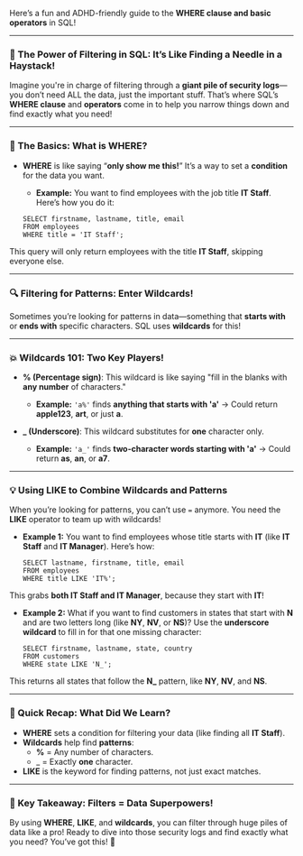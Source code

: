 Here’s a fun and ADHD-friendly guide to the **WHERE clause and basic operators** in SQL!

---

### **🎯 The Power of Filtering in SQL: It’s Like Finding a Needle in a Haystack!**

Imagine you're in charge of filtering through a **giant pile of security logs**—you don’t need ALL the data, just the important stuff. That’s where SQL’s **WHERE clause** and **operators** come in to help you narrow things down and find exactly what you need!

---

### **🧠 The Basics: What is WHERE?**

- **WHERE** is like saying “**only show me this!**” It’s a way to set a **condition** for the data you want.
  
  - **Example:** You want to find employees with the job title **IT Staff**. Here’s how you do it:

  ```
  SELECT firstname, lastname, title, email
  FROM employees
  WHERE title = 'IT Staff';
  ```

This query will only return employees with the title **IT Staff**, skipping everyone else.

---

### **🔍 Filtering for Patterns: Enter Wildcards!**

Sometimes you’re looking for patterns in data—something that **starts with** or **ends with** specific characters. SQL uses **wildcards** for this!

---

### **💥 Wildcards 101: Two Key Players!**

- **% (Percentage sign)**: This wildcard is like saying "fill in the blanks with **any number** of characters."  
  - **Example:** `'a%'` finds **anything that starts with 'a'** → Could return **apple123**, **art**, or just **a**.
  
- **_ (Underscore)**: This wildcard substitutes for **one** character only.  
  - **Example:** `'a_'` finds **two-character words starting with 'a'** → Could return **as**, **an**, or **a7**.

---

### **💡 Using LIKE to Combine Wildcards and Patterns**

When you’re looking for patterns, you can’t use `=` anymore. You need the **LIKE** operator to team up with wildcards!

- **Example 1:** You want to find employees whose title starts with **IT** (like **IT Staff** and **IT Manager**). Here’s how:

  ```
  SELECT lastname, firstname, title, email
  FROM employees
  WHERE title LIKE 'IT%';
  ```

This grabs **both IT Staff and IT Manager**, because they start with **IT**!

- **Example 2:** What if you want to find customers in states that start with **N** and are two letters long (like **NY**, **NV**, or **NS**)? Use the **underscore wildcard** to fill in for that one missing character:

  ```
  SELECT firstname, lastname, state, country
  FROM customers
  WHERE state LIKE 'N_';
  ```

This returns all states that follow the **N_** pattern, like **NY**, **NV**, and **NS**.

---

### **📝 Quick Recap: What Did We Learn?**

- **WHERE** sets a condition for filtering your data (like finding all **IT Staff**).
- **Wildcards** help find **patterns**:
  - **%** = Any number of characters.
  - _ = Exactly **one** character.
- **LIKE** is the keyword for finding patterns, not just exact matches.
  
---

### **🔧 Key Takeaway: Filters = Data Superpowers!**

By using **WHERE**, **LIKE**, and **wildcards**, you can filter through huge piles of data like a pro! Ready to dive into those security logs and find exactly what you need? You’ve got this! 🎯